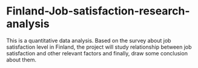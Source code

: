 # Finland-Job-satisfaction-research-analysis
This is a quantitative data analysis. Based on the survey about job satisfaction level in Finland, the project will study relationship between job satisfaction and other relevant factors and finally, draw some conclusion about them. 
